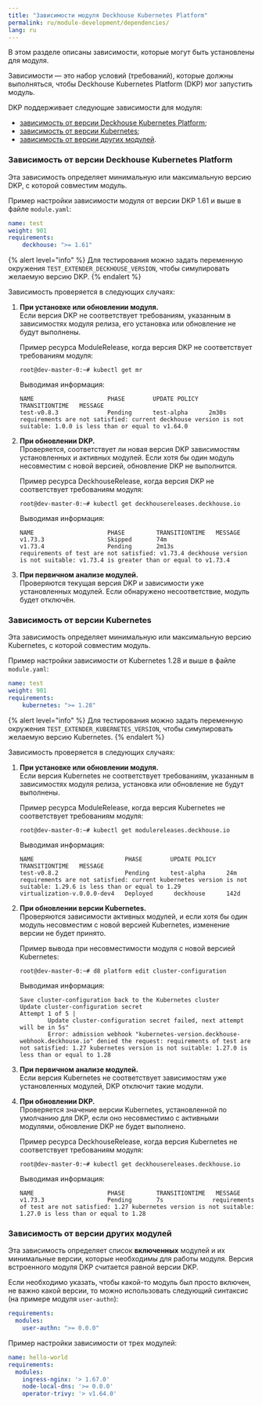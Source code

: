 ```yaml
---
title: "Зависимости модуля Deckhouse Kubernetes Platform"
permalink: ru/module-development/dependencies/
lang: ru
---
```


В этом разделе описаны зависимости, которые могут быть установлены для модуля.

Зависимости — это набор условий (требований), которые должны выполняться, чтобы Deckhouse Kubernetes Platform (DKP) мог запустить модуль.

DKP поддерживает следующие зависимости для модуля:

- [зависимость от версии Deckhouse Kubernetes Platform](#зависимость-от-версии-deckhouse-kubernetes-platform);
- [зависимость от версии Kubernetes](#зависимость-от-версии-kubernetes);
- [зависимость от версии других модулей](##зависимость-от-версии-других-модулей).

### Зависимость от версии Deckhouse Kubernetes Platform

Эта зависимость определяет минимальную или максимальную версию DKP, с которой совместим модуль.

Пример настройки зависимости модуля от версии DKP 1.61 и выше в файле `module.yaml`:

```yaml
name: test
weight: 901
requirements:
    deckhouse: ">= 1.61"
```

{% alert level="info" %}
Для тестирования можно задать переменную окружения `TEST_EXTENDER_DECKHOUSE_VERSION`, чтобы симулировать желаемую версию DKP.
{% endalert %}

Зависимость проверяется в следующих случаях:

1. **При установке или обновлении модуля.**  
   Если версия DKP не соответствует требованиям, указанным в зависимостях модуля релиза, его установка или обновление не будут выполнены.

   Пример ресурса ModuleRelease, когда версия DKP не соответствует требованиям модуля:

   ```console
   root@dev-master-0:~# kubectl get mr
   ```

   Выводимая информация:

   ```text
   NAME                     PHASE        UPDATE POLICY   TRANSITIONTIME   MESSAGE
   test-v0.8.3              Pending      test-alpha      2m30s            requirements are not satisfied: current deckhouse version is not suitable: 1.0.0 is less than or equal to v1.64.0 
   ```

1. **При обновлении DKP.**  
   Проверяется, соответствует ли новая версия DKP зависимостям установленных и активных модулей. Если хотя бы один модуль несовместим с новой версией, обновление DKP не выполнится.

   Пример ресурса DeckhouseRelease, когда версия DKP не соответствует требованиям модуля:

   ```console
   root@dev-master-0:~# kubectl get deckhousereleases.deckhouse.io
   ```

   Выводимая информация:

   ```text
   NAME                     PHASE         TRANSITIONTIME   MESSAGE
   v1.73.3                  Skipped       74m
   v1.73.4                  Pending       2m13s            requirements of test are not satisfied: v1.73.4 deckhouse version is not suitable: v1.73.4 is greater than or equal to v1.73.4
   ```

1. **При первичном анализе модулей.**  
   Проверяются текущая версия DKP и зависимости уже установленных модулей. Если обнаружено несоответствие, модуль будет отключён.

### Зависимость от версии Kubernetes

Эта зависимость определяет минимальную или максимальную версию Kubernetes, с которой совместим модуль.

Пример настройки зависимости от Kubernetes 1.28 и выше в файле `module.yaml`:

```yaml
name: test
weight: 901
requirements:
    kubernetes: ">= 1.28"
```

{% alert level="info" %}
Для тестирования можно задать переменную окружения `TEST_EXTENDER_KUBERNETES_VERSION`, чтобы симулировать желаемую версию Kubernetes.
{% endalert %}

Зависимость проверяется в следующих случаях:

1. **При установке или обновлении модуля.**  
   Если версия Kubernetes не соответствует требованиям, указанным в зависимостях модуля релиза, установка или обновление не будут выполнены.

   Пример ресурса ModuleRelease, когда версия Kubernetes не соответствует требованиям модуля:

   ```console
   root@dev-master-0:~# kubectl get modulereleases.deckhouse.io
   ```

   Выводимая информация:

   ```text
   NAME                          PHASE        UPDATE POLICY   TRANSITIONTIME   MESSAGE
   test-v0.8.2                   Pending      test-alpha      24m              requirements are not satisfied: current kubernetes version is not suitable: 1.29.6 is less than or equal to 1.29
   virtualization-v.0.0.0-dev4   Deployed      deckhouse      142d
   ```

1. **При обновлении версии Kubernetes.**  
   Проверяются зависимости активных модулей, и если хотя бы один модуль несовместим с новой версией Kubernetes, изменение версии не будет принято.

   Пример вывода при несовместимости модуля с новой версией Kubernetes:

   ```console
   root@dev-master-0:~# d8 platform edit cluster-configuration
   ```

   Выводимая информация:

   ```text
   Save cluster-configuration back to the Kubernetes cluster
   Update cluster-configuration secret
   Attempt 1 of 5 |
           Update cluster-configuration secret failed, next attempt will be in 5s"
           Error: admission webhook "kubernetes-version.deckhouse-webhook.deckhouse.io" denied the request: requirements of test are not satisfied: 1.27 kubernetes version is not suitable: 1.27.0 is less than or equal to 1.28
   ```

1. **При первичном анализе модулей.**  
   Если версия Kubernetes не соответствует зависимостям уже установленных модулей, DKP отключит такие модули.

1. **При обновлении DKP.**  
   Проверяется значение версии Kubernetes, установленной по умолчанию для DKP, если оно несовместимо с активными модулями, обновление DKP не будет выполнено.

   Пример ресурса DeckhouseRelease, когда версия Kubernetes не соответствует требованиям модуля:

   ```console
   root@dev-master-0:~# kubectl get deckhousereleases.deckhouse.io
   ```

   Выводимая информация:

   ```text
   NAME                     PHASE         TRANSITIONTIME   MESSAGE
   v1.73.3                  Pending       7s              requirements of test are not satisfied: 1.27 kubernetes version is not suitable: 1.27.0 is less than or equal to 1.28            
   ```

### Зависимость от версии других модулей

Эта зависимость определяет список **включенных** модулей и их минимальные версии, которые необходимы для работы модуля. Версия встроенного модуля DKP считается равной версии DKP.

Если необходимо указать, чтобы какой-то модуль был просто включен, не важно какой версии, то можно использовать следующий синтаксис (на примере модуля `user-authn`):

```yaml
requirements:
  modules:
    user-authn: ">= 0.0.0"
```

Пример настройки зависимости от трех модулей:

```yaml
name: hello-world
requirements:
  modules:
    ingress-nginx: '> 1.67.0'
    node-local-dns: '>= 0.0.0'
    operator-trivy: '> v1.64.0'
```
